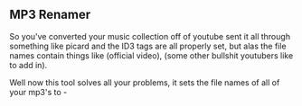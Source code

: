 ## MP3 Renamer

So you've converted your music collection off of youtube sent it all through something like picard and the ID3 tags are all properly set, but alas the file names contain things like (official video), (some other bullshit youtubers like to add in).

Well now this tool solves all your problems, it sets the file names of all of your mp3's to <artist> - <title>.mp3.

### Usage

MP3Renamer.exe <path (optional)>

Notice: if you don't specify a path we'll assume you wan to run mp3renamer on the current directory.